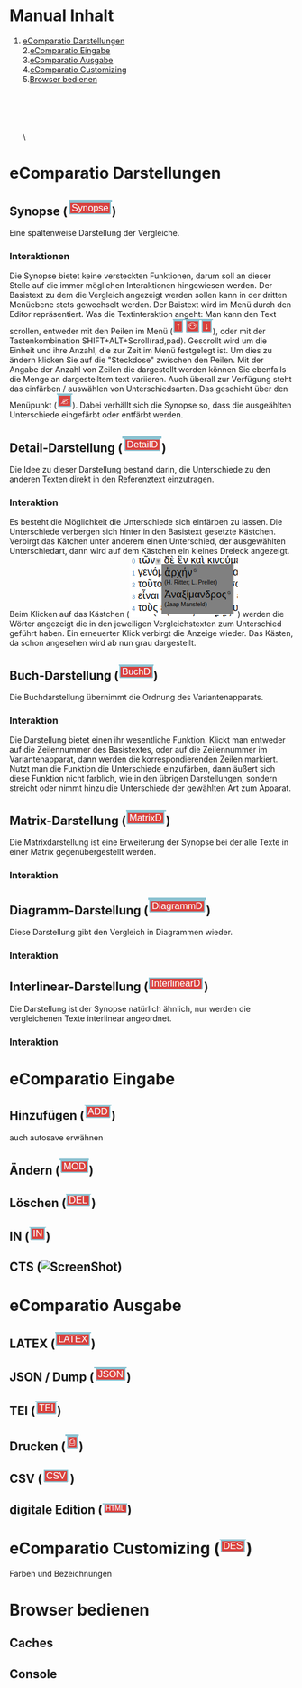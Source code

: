 # Manual Inhalt
1. [eComparatio Darstellungen](https://github.com/ecomp-shONgit/ecomparatio/blob/master/manual/README.md#ecomparatio-darstellungen)\
2.[eComparatio Eingabe](https://github.com/ecomp-shONgit/ecomparatio/blob/master/manual/README.md#ecomparatio-eingabe)\
3.[eComparatio Ausgabe](https://github.com/ecomp-shONgit/ecomparatio/blob/master/manual/README.md#ecomparatio-ausgabe)\
4.[eComparatio Customizing](https://github.com/ecomp-shONgit/ecomparatio/blob/master/manual/README.md#ecomparatio-customizing)\
5.[Browser bedienen](https://github.com/ecomp-shONgit/ecomparatio/blob/master/manual/README.md#browser-bedienen)\
\
\
\
\
\
\

# eComparatio Darstellungen

## Synopse (![ScreenShot](menu1.png))
Eine spaltenweise Darstellung der Vergleiche.

### Interaktionen
Die Synopse bietet keine versteckten Funktionen, darum soll an dieser Stelle auf die immer möglichen Interaktionen hingewiesen werden. Der Basistext zu dem die Vergleich angezeigt werden sollen kann in der dritten Menüebene stets gewechselt werden. Der Baistext wird im Menü durch den Editor repräsentiert. Was die Textinteraktion angeht:
Man kann den Text scrollen, entweder mit den Peilen im Menü (![ScreenShot](menu192921.png)), oder mit der Tastenkombination SHIFT+ALT+Scroll(rad,pad). Gescrollt wird um die Einheit und ihre Anzahl, die zur Zeit im Menü festgelegt ist. Um dies zu ändern klicken Sie auf die "Steckdose" zwischen den Peilen. Mit der Angabe der Anzahl von Zeilen die dargestellt werden können Sie ebenfalls die Menge an dargestelltem text variieren. Auch überall zur Verfügung steht das einfärben / auswählen von Unterschiedsarten. Das geschieht über den Menüpunkt (![ScreenShot](menu18.png)). Dabei verhällt sich die Synopse so, dass die ausgeählten Unterschiede eingefärbt oder entfärbt werden.

## Detail-Darstellung (![ScreenShot](menu2.png))
Die Idee zu dieser Darstellung bestand darin, die Unterschiede zu den anderen Texten direkt in den
Referenztext einzutragen.

### Interaktion
Es besteht die Möglichkeit die Unterschiede sich einfärben zu lassen. Die Unterschiede verbergen sich hinter in den Basistext gesetzte Kästchen. Verbirgt das Kätchen unter anderem einen Unterschied, der ausgewählten Unterschiedart, dann wird auf dem Kästchen ein kleines Dreieck angezeigt. Beim Klicken auf das Kästchen (![ScreenShot](inter1.png)) werden die Wörter angezeigt die in den jeweiligen Vergleichstexten zum Unterschied geführt haben. Ein erneuerter Klick verbirgt die Anzeige wieder. Das Kästen, da schon angesehen wird ab nun grau dargestellt. 

## Buch-Darstellung (![ScreenShot](menu3.png))
Die Buchdarstellung übernimmt die Ordnung des Variantenapparats.


### Interaktion
Die Darstellung bietet einen ihr wesentliche Funktion. Klickt man entweder auf die Zeilennummer des Basistextes, oder auf die Zeilennummer im Variantenapparat, dann werden die korrespondierenden Zeilen markiert. Nutzt man die Funktion die Unterschiede einzufärben, dann äußert sich diese Funktion nicht farblich, wie in den übrigen Darstellungen, sondern streicht oder nimmt hinzu die Unterschiede der gewählten Art zum Apparat.

## Matrix-Darstellung (![ScreenShot](menu4.png))
Die Matrixdarstellung ist eine Erweiterung der Synopse bei der alle Texte in einer Matrix
gegenübergestellt werden.

### Interaktion

## Diagramm-Darstellung (![ScreenShot](menu5.png))
Diese Darstellung gibt den Vergleich in Diagrammen wieder.

### Interaktion

## Interlinear-Darstellung (![ScreenShot](menu6.png))
Die Darstellung ist der Synopse natürlich ähnlich, nur werden die vergleichenen Texte interlinear angeordnet.

### Interaktion

# eComparatio Eingabe
## Hinzufügen (![ScreenShot](menu12.png))
auch autosave erwähnen
## Ändern (![ScreenShot](menu13.png))
## Löschen (![ScreenShot](menu14.png))
## IN (![ScreenShot](menu15.png))
## CTS (![ScreenShot](kommtnoch.png))

# eComparatio Ausgabe
## LATEX (![ScreenShot](menu8.png))
## JSON / Dump (![ScreenShot](menu10.png))
## TEI (![ScreenShot](menu11.png))
## Drucken (![ScreenShot](menu7.png))
## CSV (![ScreenShot](menu9.png))
## digitale Edition (![ScreenShot](menu25.png))

# eComparatio Customizing (![ScreenShot](menu16.png))
Farben und Bezeichnungen

# Browser bedienen
## Caches 
## Console
